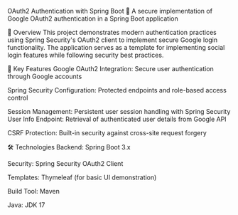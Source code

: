 OAuth2 Authentication with Spring Boot 🔐
A secure implementation of Google OAuth2 authentication in a Spring Boot application

📖 Overview
This project demonstrates modern authentication practices using Spring Security's OAuth2 client to implement secure Google login functionality. The application serves as a template for implementing social login features while following security best practices.

🌟 Key Features
Google OAuth2 Integration: Secure user authentication through Google accounts

Spring Security Configuration: Protected endpoints and role-based access control

Session Management: Persistent user session handling with Spring Security
User Info Endpoint: Retrieval of authenticated user details from Google API

CSRF Protection: Built-in security against cross-site request forgery

🛠️ Technologies
Backend: Spring Boot 3.x

Security: Spring Security OAuth2 Client

Templates: Thymeleaf (for basic UI demonstration)

Build Tool: Maven

Java: JDK 17
